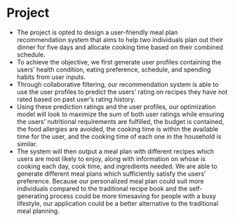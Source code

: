 # Project
* The project is opted to design a user-friendly meal plan recommendation system that aims to help two individuals plan out their dinner for five days and allocate cooking time based on their combined schedule. 
* To achieve the objective, we first generate user profiles containing the users’ health condition, eating preference, schedule, and spending habits from user inputs.
* Through collaborative filtering, our recommendation system is able to use the user profiles to predict the users’ rating on recipes they have not rated based on past user’s rating history. 
* Using these prediction ratings and the user profiles, our optimization model will look to maximize the sum of both user ratings while ensuring the users’ nutritional requirements are fulfilled, the budget is contained, the food allergies are avoided, the cooking time is within the available time for the user, and the cooking time of each one in the household is similar.
* The system will then output a meal plan with different recipes which users are most likely to enjoy, along with information on whose is cooking each day, cook time, and ingredients needed. We are able to generate different meal plans which sufficiently satisfy the users’ preference. Because our personalized meal plan could suit more individuals compared to the traditional recipe book and the self-generating process could be more timesaving for people with a busy lifestyle, our application could be a better alternative to the traditional meal planning.

